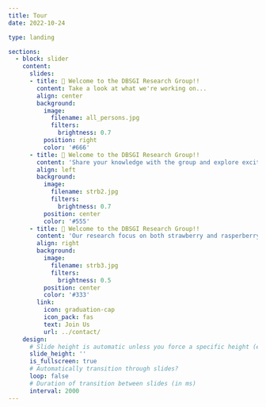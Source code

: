 ```yaml
---
title: Tour
date: 2022-10-24

type: landing

sections:
  - block: slider
    content:
      slides:
      - title: 👋 Welcome to the DBSGI Research Group!!
        content: Take a look at what we're working on...
        align: center
        background:
          image:
            filename: all_persons.jpg
            filters:
              brightness: 0.7
          position: right
          color: '#666'
      - title: 👋 Welcome to the DBSGI Research Group!!
        content: 'Share your knowledge with the group and explore exciting new topics together!'
        align: left
        background:
          image:
            filename: strb2.jpg
            filters:
              brightness: 0.7
          position: center
          color: '#555'
      - title: 👋 Welcome to the DBSGI Research Group!!
        content: 'Our research focus on both strawberry and rasperberry~ '
        align: right
        background:
          image:
            filename: strb3.jpg
            filters:
              brightness: 0.5
          position: center
          color: '#333'
        link:
          icon: graduation-cap
          icon_pack: fas
          text: Join Us
          url: ../contact/
    design:
      # Slide height is automatic unless you force a specific height (e.g. '400px')
      slide_height: ''
      is_fullscreen: true
      # Automatically transition through slides?
      loop: false
      # Duration of transition between slides (in ms)
      interval: 2000
---
```

